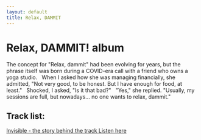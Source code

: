 ```yaml
---
layout: default
title: Relax, DAMMIT
---
```


# Relax, DAMMIT! album

The concept for "Relax, dammit" had been evolving for years, but the phrase itself was born during a COVID-era call with a friend who owns a yoga studio.
&nbsp;
When I asked how she was managing financially, she admitted, "Not very good, to be honest. But I have enough for food, at least."
&nbsp;
Shocked, I asked, "Is it that bad?"
&nbsp;
"Yes," she replied. "Usually, my sessions are full, but nowadays... no one wants to relax, dammit."
&nbsp;


## Track list:

<a href="Invisible.md" >Invisible - the story behind the track </a> <a href="https://open.spotify.com/track/1blCX35nhy2psOEtVRhoVf?si=9eae552e918247b4" target="_blank">Listen here </a>






